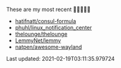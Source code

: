 These are my most recent 🌟🌟🌟🌟🌟

* [hatifnatt/consul-formula](https://github.com/hatifnatt/consul-formula)
* [phuhl/linux_notification_center](https://github.com/phuhl/linux_notification_center)
* [thelounge/thelounge](https://github.com/thelounge/thelounge)
* [LemmyNet/lemmy](https://github.com/LemmyNet/lemmy)
* [natpen/awesome-wayland](https://github.com/natpen/awesome-wayland)

Last updated: 2021-02-19T03:11:35.979724
